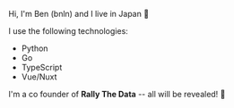 Hi, I'm Ben (bnln) and I live in Japan 🗾

I use the following technologies:
* Python 
* Go
* TypeScript
* Vue/Nuxt

I'm a co founder of **Rally The Data** -- all will be revealed! 🚀
